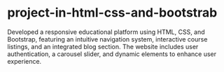 # project-in-html-css-and-bootstrab

Developed a responsive educational platform using HTML, CSS, and Bootstrap, featuring an intuitive navigation system, interactive course listings, and an integrated blog section. The website includes user authentication, a carousel slider, and dynamic elements to enhance user experience.
